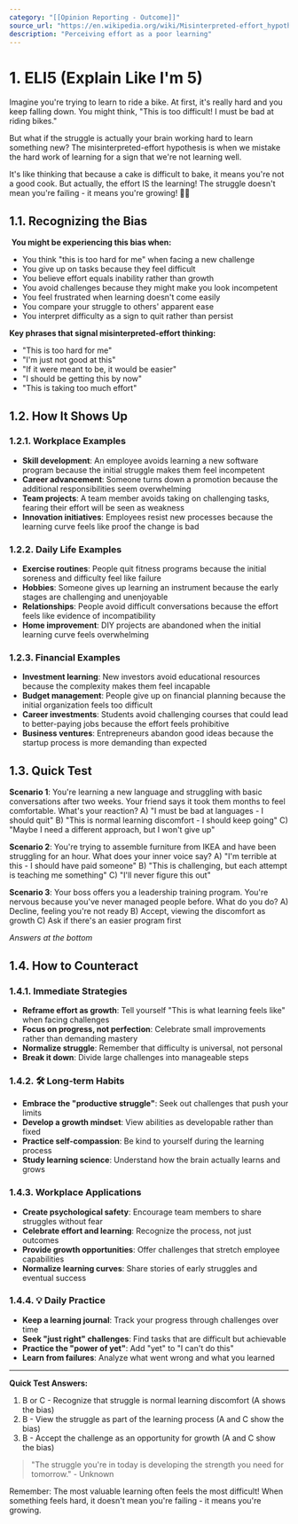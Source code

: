 ```yaml
---
category: "[[Opinion Reporting - Outcome]]"
source_url: "https://en.wikipedia.org/wiki/Misinterpreted-effort_hypothesis"
description: "Perceiving effort as a poor learning"
---
```


# 1. ELI5 (Explain Like I'm 5)

 Imagine you're trying to learn to ride a bike. At first, it's really hard and you keep falling down. You might think, "This is too difficult! I must be bad at riding bikes."

But what if the struggle is actually your brain working hard to learn something new? The misinterpreted-effort hypothesis is when we mistake the hard work of learning for a sign that we're not learning well.

It's like thinking that because a cake is difficult to bake, it means you're not a good cook. But actually, the effort IS the learning! The struggle doesn't mean you're failing - it means you're growing! 🚴‍♂️

## 1.1. Recognizing the Bias

️ **You might be experiencing this bias when:**

- You think "this is too hard for me" when facing a new challenge
- You give up on tasks because they feel difficult
- You believe effort equals inability rather than growth
- You avoid challenges because they might make you look incompetent
- You feel frustrated when learning doesn't come easily
- You compare your struggle to others' apparent ease
- You interpret difficulty as a sign to quit rather than persist

**Key phrases that signal misinterpreted-effort thinking:**
- "This is too hard for me"
- "I'm just not good at this"
- "If it were meant to be, it would be easier"
- "I should be getting this by now"
- "This is taking too much effort"

## 1.2. How It Shows Up

### 1.2.1. **Workplace Examples**

- **Skill development**: An employee avoids learning a new software program because the initial struggle makes them feel incompetent
- **Career advancement**: Someone turns down a promotion because the additional responsibilities seem overwhelming
- **Team projects**: A team member avoids taking on challenging tasks, fearing their effort will be seen as weakness
- **Innovation initiatives**: Employees resist new processes because the learning curve feels like proof the change is bad

### 1.2.2. **Daily Life Examples**

- **Exercise routines**: People quit fitness programs because the initial soreness and difficulty feel like failure
- **Hobbies**: Someone gives up learning an instrument because the early stages are challenging and unenjoyable
- **Relationships**: People avoid difficult conversations because the effort feels like evidence of incompatibility
- **Home improvement**: DIY projects are abandoned when the initial learning curve feels overwhelming

### 1.2.3. **Financial Examples**

- **Investment learning**: New investors avoid educational resources because the complexity makes them feel incapable
- **Budget management**: People give up on financial planning because the initial organization feels too difficult
- **Career investments**: Students avoid challenging courses that could lead to better-paying jobs because the effort feels prohibitive
- **Business ventures**: Entrepreneurs abandon good ideas because the startup process is more demanding than expected

## 1.3. Quick Test

**Scenario 1**: You're learning a new language and struggling with basic conversations after two weeks. Your friend says it took them months to feel comfortable. What's your reaction?
A) "I must be bad at languages - I should quit"
B) "This is normal learning discomfort - I should keep going"
C) "Maybe I need a different approach, but I won't give up"

**Scenario 2**: You're trying to assemble furniture from IKEA and have been struggling for an hour. What does your inner voice say?
A) "I'm terrible at this - I should have paid someone"
B) "This is challenging, but each attempt is teaching me something"
C) "I'll never figure this out"

**Scenario 3**: Your boss offers you a leadership training program. You're nervous because you've never managed people before. What do you do?
A) Decline, feeling you're not ready
B) Accept, viewing the discomfort as growth
C) Ask if there's an easier program first

*Answers at the bottom*

## 1.4. How to Counteract

### 1.4.1. **Immediate Strategies**

- **Reframe effort as growth**: Tell yourself "This is what learning feels like" when facing challenges
- **Focus on progress, not perfection**: Celebrate small improvements rather than demanding mastery
- **Normalize struggle**: Remember that difficulty is universal, not personal
- **Break it down**: Divide large challenges into manageable steps

### 1.4.2. 🛠️ **Long-term Habits**

- **Embrace the "productive struggle"**: Seek out challenges that push your limits
- **Develop a growth mindset**: View abilities as developable rather than fixed
- **Practice self-compassion**: Be kind to yourself during the learning process
- **Study learning science**: Understand how the brain actually learns and grows

### 1.4.3. **Workplace Applications**

- **Create psychological safety**: Encourage team members to share struggles without fear
- **Celebrate effort and learning**: Recognize the process, not just outcomes
- **Provide growth opportunities**: Offer challenges that stretch employee capabilities
- **Normalize learning curves**: Share stories of early struggles and eventual success

### 1.4.4. 💡 **Daily Practice**

- **Keep a learning journal**: Track your progress through challenges over time
- **Seek "just right" challenges**: Find tasks that are difficult but achievable
- **Practice the "power of yet"**: Add "yet" to "I can't do this"
- **Learn from failures**: Analyze what went wrong and what you learned

---

**Quick Test Answers:**
1. B or C - Recognize that struggle is normal learning discomfort (A shows the bias)
2. B - View the struggle as part of the learning process (A and C show the bias)
3. B - Accept the challenge as an opportunity for growth (A and C show the bias)

> "The struggle you're in today is developing the strength you need for tomorrow." - Unknown

Remember: The most valuable learning often feels the most difficult! When something feels hard, it doesn't mean you're failing - it means you're growing.
